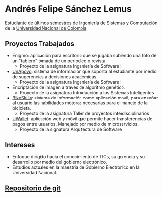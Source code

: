 # Andrés Felipe Sánchez Lemus



Estudiante de últimos semestres de Ingeniería de Sistemas y Computación de la [Universidad Nacional de Colombia](http://unal.edu.co/).

## Proyectos Trabajados
* Enigmo: aplicación para escritorio que se jugaba subiendo una foto de un "tablero" tomada de un periodico o revista. 
  * Proyecto de la asignatura Ingeniería de Software I
* [UnApoyo](https://github.com/UNApoyo): sistema de información que soporta al estudiante por medio de sugerencias a decisiones academicas.
  * Proyecto de la asignatura Ingeniería de Software II
* Encriptación de imagen a través de algoritmo genético.
  * Proyecto de la asignatura Introducción a los Sistemas Inteligentes
* [BikeSkills](https://github.com/BikeSkills): sistema de información como aplicación movil, para enseñar al usuario las habilidades motoras necesarias para el manejo de la bicicleta.
  * Proyecto de la asignatura Taller de proyectos interdisciplinarios
* [UWallet](https://github.com/UWallet): aplicación web y móvil que permite hacer transferencias de pagos entre usuarios. Manejado por medio de microservicios.
  * Proyecto de la signatura Arquitectura de Software
  
  



## Intereses
* Enfoque dirigido hacia el conocimiento de TICs, su gerencia y su desarrollo por medio del gobierno electrónico.
* Estudios actuales en la maestria de Gobierno Electronico en la Universidad Nacional.


## [Repositorio de git](https://github.com/andfsanchezlem)


